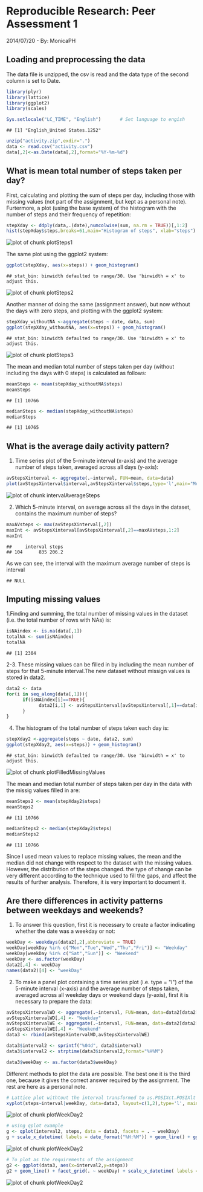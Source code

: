 # Reproducible Research: Peer Assessment 1
2014/07/20 - By: MonicaPH

## Loading and preprocessing the data

The data file is unzipped, the csv is read and the data type of the second column is set to Date.


```r
library(plyr)
library(lattice)
library(ggplot2)
library(scales)

Sys.setlocale("LC_TIME", "English")       # Set language to engish
```

```
## [1] "English_United States.1252"
```

```r
unzip("activity.zip",exdir=".")
data <- read.csv("activity.csv")
data[,2]<-as.Date(data[,2],format="%Y-%m-%d")
```

## What is mean total number of steps taken per day?

First, calculating and plotting the sum of steps per day, including those with missing values (not part of the assignment, but kept as a personal note). Furtermore, a plot (using the base system) of the histogram with the number of steps and their frequency of repetition:


```r
stepXday <- ddply(data,.(date),numcolwise(sum, na.rm = TRUE))[,1:2]
hist(stepXday$steps,breaks=61,main="Histogram of steps", xlab="steps")
```

![plot of chunk plotSteps1](figure/plotSteps1.png) 

The same plot using the ggplot2 system:


```r
ggplot(stepXday, aes(x=steps)) + geom_histogram()
```

```
## stat_bin: binwidth defaulted to range/30. Use 'binwidth = x' to adjust this.
```

![plot of chunk plotSteps2](figure/plotSteps2.png) 

Another manner of doing the same (assignment answer), but now without the days with zero steps, and plotting with the ggplot2 system:


```r
stepXday_withoutNA <-aggregate(steps ~ date, data, sum)
ggplot(stepXday_withoutNA, aes(x=steps)) + geom_histogram()
```

```
## stat_bin: binwidth defaulted to range/30. Use 'binwidth = x' to adjust this.
```

![plot of chunk plotSteps3](figure/plotSteps3.png) 

The mean and median total number of steps taken per day (without including the days with 0 steps) is calculated as follows:


```r
meanSteps <- mean(stepXday_withoutNA$steps)
meanSteps
```

```
## [1] 10766
```

```r
medianSteps <- median(stepXday_withoutNA$steps)
medianSteps
```

```
## [1] 10765
```


## What is the average daily activity pattern?

1. Time series plot of the 5-minute interval (x-axis) and the average number of steps taken, averaged across all days (y-axis):


```r
avStepsXinterval <- aggregate(.~interval, FUN=mean, data=data)
plot(avStepsXinterval$interval,avStepsXinterval$steps,type='l',main="Mean number of steps per interval across days", xlab="Interval", ylab="Mean number of steps")
```

![plot of chunk intervalAverageSteps](figure/intervalAverageSteps.png) 

2. Which 5-minute interval, on average across all the days in the dataset, contains the maximum number of steps?


```r
maxAVsteps <- max(avStepsXinterval[,2])
maxInt <- avStepsXinterval[avStepsXinterval[,2]==maxAVsteps,1:2]
maxInt
```

```
##     interval steps
## 104      835 206.2
```
As we can see, the interval with the maximum average number of steps is interval 

```
## NULL
```

## Imputing missing values

1.Finding and summing, the total number of missing values in the dataset (i.e. the total number of rows with NAs) is:


```r
isNAindex <- is.na(data[,1])
totalNA <- sum(isNAindex)
totalNA
```

```
## [1] 2304
```


2-3. These missing values can be filled in by including the mean number of steps for that 5-minute interval.The new dataset without missign values is stored in data2.


```r
data2 <- data
for(i in seq_along(data[,1])){
      if(isNAindex[i]==TRUE){
            data2[i,1] <- avStepsXinterval[avStepsXinterval[,1]==data[i,3],2]
      }
}
```

4. The histogram of the total number of steps taken each day is: 


```r
stepXday2 <-aggregate(steps ~ date, data2, sum)
ggplot(stepXday2, aes(x=steps)) + geom_histogram()
```

```
## stat_bin: binwidth defaulted to range/30. Use 'binwidth = x' to adjust this.
```

![plot of chunk plotFilledMissingValues](figure/plotFilledMissingValues.png) 

The mean and median total number of steps taken per day in the data with the missig values filled in are:


```r
meanSteps2 <- mean(stepXday2$steps)
meanSteps2
```

```
## [1] 10766
```

```r
medianSteps2 <- median(stepXday2$steps)
medianSteps2
```

```
## [1] 10766
```

Since I used mean values to replace missing values, the mean and the median did not change with respect to the dataset with the missing values. However, the distribution of the steps changed. the type of change can be very different according to the technique used to fill the gaps, and affect the results of further analysis. Therefore, it is very important to document it.


## Are there differences in activity patterns between weekdays and weekends?

1. To answer this question, first it is necessary to create a factor indicating whether the date was a weekday or not:


```r
weekDay <- weekdays(data2[,2],abbreviate = TRUE)
weekDay[weekDay %in% c("Mon","Tue","Wed","Thu","Fri")] <- "Weekday"
weekDay[weekDay %in% c("Sat","Sun")] <- "Weekend"
weekDay <- as.factor(weekDay)
data2[,4] <- weekDay
names(data2)[4] <- "weekDay"
```

2. To make a panel plot containing a time series plot (i.e. type = "l") of the 5-minute interval (x-axis) and the average number of steps taken, averaged across all weekday days or weekend days (y-axis), first it is necessary to prepare the data:


```r
avStepsXintervalWD <- aggregate(.~interval, FUN=mean, data=data2[data2[,4]%in%"Weekday",])
avStepsXintervalWD[,4] <- "Weekday"
avStepsXintervalWE <- aggregate(.~interval, FUN=mean, data=data2[data2[,4]%in%"Weekend",])
avStepsXintervalWE[,4] <- "Weekend"
data3 <- rbind(avStepsXintervalWD,avStepsXintervalWE)

data3$interval2 <- sprintf("%04d", data3$interval)
data3$interval2 <- strptime(data3$interval2,format="%H%M")

data3$weekDay <- as.factor(data3$weekDay)
```

Different methods to plot the data are possible. The best one it is the third one, because it gives the correct answer required by the assignment. The rest are here as a personal note.


```r
# Lattice plot withtout the interval transformed to as.POSIXct.POSIXlt
xyplot(steps~interval|weekDay, data=data3, layout=c(1,2),type='l', main="Mean # of steps per 5-min intervals grouped by weekdays withtout interval as.POSIXct.POSIXlt")
```

![plot of chunk plotWeekDay2](figure/plotWeekDay21.png) 

```r
# using qplot example
g <- qplot(interval2, steps, data = data3, facets = . ~ weekDay)
g + scale_x_datetime( labels = date_format("%H:%M")) + geom_line() + ggtitle("Mean # of steps per 5-min intervals grouped by weekdays")
```

![plot of chunk plotWeekDay2](figure/plotWeekDay22.png) 

```r
# To plot as the requirements of the assignment
g2 <- ggplot(data3, aes(x=interval2,y=steps)) 
g2 + geom_line() + facet_grid(. ~ weekDay) + scale_x_datetime( labels = date_format("%H:%M")) + ggtitle("Mean # of steps per 5-min intervals grouped by weekdays") + xlab("Interval")
```

![plot of chunk plotWeekDay2](figure/plotWeekDay23.png) 


